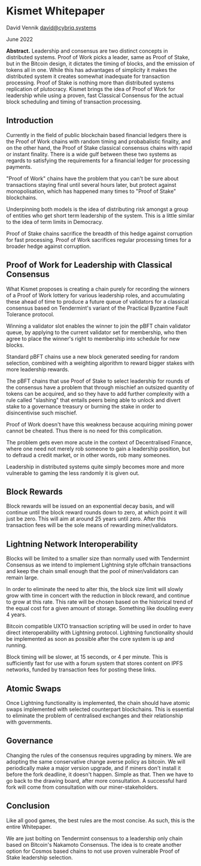 # Kismet Whitepaper

David Vennik <david@cybriq.systems>

June 2022

**Abstract.** Leadership and consensus are two distinct concepts in distributed systems. Proof of Work picks a leader, same as Proof of Stake, but in the Bitcoin design, it dictates the timing of blocks, and the emission of tokens all in one. While this has advantages of simplicity it makes the distributed system it creates somewhat inadequate for transaction processing. Proof of Stake is nothing more than distributed systems replication of plutocracy. Kismet brings the idea of Proof of Work for leadership while using a proven, fast Classical Consensus for the actual block scheduling and timing of transaction processing.



## Introduction

Currently in the field of public blockchain based financial ledgers there is the Proof of Work chains with random timing and probabalistic finality, and on the other hand, the Proof of Stake classical consensus chains with rapid or instant finality. There is a wide gulf between these two systems as regards to satisfying the requirements for a financial ledger for processing payments. 

"Proof of Work" chains have the problem that you can't be sure about transactions staying final until several hours later, but protect against monopolisation, which has happened many times to "Proof of Stake" blockchains.

Underpinning both models is the idea of distributing risk amongst a group of entities who get short term leadership of the system. This is a little similar to the idea of term limits in Democracy.

Proof of Stake chains sacrifice the breadth of this hedge against corruption for fast processing. Proof of Work sacrifices regular processing times for a broader hedge against corruption.

## Proof of Work for Leadership with Classical Consensus

What Kismet proposes is creating a chain purely for recording the winners of a Proof of Work lottery for various leadership roles, and accumulating these ahead of time to produce a future queue of validators for a classical consensus based on Tendermint's variant of the Practical Byzantine Fault Tolerance protocol.

Winning a validator slot enables the winner to join the pBFT chain validator queue, by applying to the current validator set for membership, who then agree to place the winner's right to membership into schedule for new blocks.

Standard pBFT chains use a new block generated seeding for random selection, combined with a weighting algorithm to reward bigger stakes with more leadership rewards.

The pBFT chains that use Proof of Stake to select leadership for rounds of the consensus have a problem that through mischief an outsized quantity of tokens can be acquired, and so they have to add further complexity with a rule called "slashing" that entails peers being able to unlock and divert stake to a governance treasury or burning the stake in order to disincentivise such mischief.

Proof of Work doesn't have this weakness because acquiring mining power cannot be cheated. Thus there is no need for this complication.

The problem gets even more acute in the context of Decentralised Finance, where one need not merely rob someone to gain a leadership position, but to defraud a credit market, or in other words, rob many someones. 

Leadership in distributed systems quite simply becomes more and more vulnerable to gaming the less randomly it is given out.

## Block Rewards

Block rewards will be issued on an exponential decay basis, and will continue until the block reward rounds down to zero, at which point it will just be zero. This will aim at around 25 years until zero. After this transaction fees will be the sole means of rewarding miner/validators.

## Lightning Network Interoperability

Blocks will be limited to a smaller size than normally used with Tendermint Consensus as we intend to implement Lightning style offchain transactions and keep the chain small enough that the pool of miner/validators can remain large.

In order to eliminate the need to alter this, the block size limit will slowly grow with time in concert with the reduction in block reward, and continue to grow at this rate. This rate will be chosen based on the historical trend of the equal cost for a given amount of storage. Something like doubling every 4 years.

Bitcoin compatible UXTO transaction scripting will be used in order to have direct interoperability with Lightning protocol. Lightning functionality should be implemented as soon as possible after the core system is up and running.

Block timing will be slower, at 15 seconds, or 4 per minute. This is sufficiently fast for use with a forum system that stores content on IPFS networks, funded by transaction fees for posting these links.

## Atomic Swaps

Once Lightning functionality is implemented, the chain should have atomic swaps implemented with selected counterpart blockchains. This is essential to eliminate the problem of centralised exchanges and their relationship with governments.

## Governance

Changing the rules of the consensus requires upgrading by miners. We are adopting the same conservative change averse policy as bitcoin. We will periodically make a major version upgrade, and if miners don't install it before the fork deadline, it doesn't happen. Simple as that. Then we have to go back to the drawing board, after more consultation. A successful hard fork will come from consultation with our miner-stakeholders.

## Conclusion

Like all good games, the best rules are the most concise. As such, this is the entire Whitepaper. 

We are just bolting on Tendermint consensus to a leadership only chain based on Bitcoin's Nakamoto Consensus. The idea is to create another option for Cosmos based chains to not use proven vulnerable Proof of Stake leadership selection.